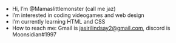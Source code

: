 - Hi, I’m @Mamaslittlemonster (call me jaz)
- I’m interested in coding videogames and web design
- I’m currently learning HTML and CSS
- How to reach me: Gmail is jasirilindsay2@gmail.com, discord is Moonsidian#1997

<!---
Mamaslittlemonster/Mamaslittlemonster is a ✨ special ✨ repository because its `README.md` (this file) appears on your GitHub profile.
You can click the Preview link to take a look at your changes.
--->
